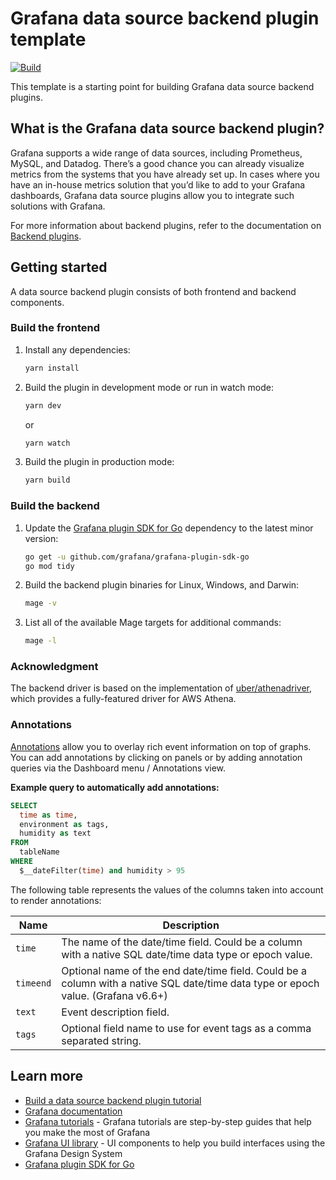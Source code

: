 # Grafana data source backend plugin template

[![Build](https://github.com/grafana/grafana-starter-datasource-backend/workflows/CI/badge.svg)](https://github.com/grafana/grafana-datasource-backend/actions?query=workflow%3A%22CI%22)

This template is a starting point for building Grafana data source backend plugins.

## What is the Grafana data source backend plugin?

Grafana supports a wide range of data sources, including Prometheus, MySQL, and Datadog. There’s a good chance you can already visualize metrics from the systems that you have already set up. In cases where you have an in-house metrics solution that you’d like to add to your Grafana dashboards, Grafana data source plugins allow you to integrate such solutions with Grafana.

For more information about backend plugins, refer to the documentation on [Backend plugins](https://grafana.com/docs/grafana/latest/developers/plugins/backend/).

## Getting started

A data source backend plugin consists of both frontend and backend components.

### Build the frontend

1. Install any dependencies:

   ```bash
   yarn install
   ```

2. Build the plugin in development mode or run in watch mode:

   ```bash
   yarn dev
   ```

   or

   ```bash
   yarn watch
   ```

3. Build the plugin in production mode:

   ```bash
   yarn build
   ```

### Build the backend

1. Update the [Grafana plugin SDK for Go](https://grafana.com/docs/grafana/latest/developers/plugins/backend/grafana-plugin-sdk-for-go/) dependency to the latest minor version:

   ```bash
   go get -u github.com/grafana/grafana-plugin-sdk-go
   go mod tidy
   ```

2. Build the backend plugin binaries for Linux, Windows, and Darwin:

   ```bash
   mage -v
   ```

3. List all of the available Mage targets for additional commands:

   ```bash
   mage -l
   ```

### Acknowledgment

The backend driver is based on the implementation of [uber/athenadriver](https://github.com/uber/athenadriver), which provides a fully-featured driver for AWS Athena.
### Annotations

[Annotations](https://grafana.com/docs/grafana/latest/dashboards/annotations/) allow you to overlay rich event information on top of graphs. You can add annotations by clicking on panels or by adding annotation queries via the Dashboard menu / Annotations view.

**Example query to automatically add annotations:**

```sql
SELECT
  time as time,
  environment as tags,
  humidity as text
FROM
  tableName
WHERE
  $__dateFilter(time) and humidity > 95
```

The following table represents the values of the columns taken into account to render annotations:

| Name      | Description                                                                                                                       |
| --------- | --------------------------------------------------------------------------------------------------------------------------------- |
| `time`    | The name of the date/time field. Could be a column with a native SQL date/time data type or epoch value.                          |
| `timeend` | Optional name of the end date/time field. Could be a column with a native SQL date/time data type or epoch value. (Grafana v6.6+) |
| `text`    | Event description field.                                                                                                          |
| `tags`    | Optional field name to use for event tags as a comma separated string.                                                            |

## Learn more

- [Build a data source backend plugin tutorial](https://grafana.com/tutorials/build-a-data-source-backend-plugin)
- [Grafana documentation](https://grafana.com/docs/)
- [Grafana tutorials](https://grafana.com/tutorials/) - Grafana tutorials are step-by-step guides that help you make the most of Grafana
- [Grafana UI library](https://developers.grafana.com/ui) - UI components to help you build interfaces using the Grafana Design System
- [Grafana plugin SDK for Go](https://grafana.com/docs/grafana/latest/developers/plugins/backend/grafana-plugin-sdk-for-go/)
